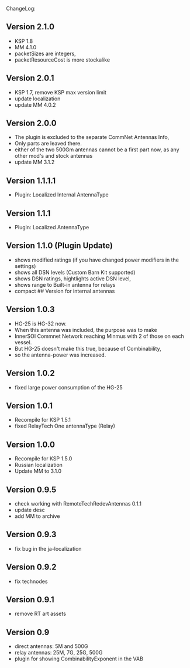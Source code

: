 ChangeLog:

## Version 2.1.0
 * KSP 1.8
 * MM 4.1.0
 * packetSizes are integers, 
 * packetResourceCost is more stockalike

## Version 2.0.1
 * KSP 1.7, remove KSP max version limit
 * update localization
 * update MM 4.0.2

## Version 2.0.0
 * The plugin is excluded to the separate CommNet Antennas Info, 
 * Only parts are leaved there.
 * either of the two 500Gm antennas cannot be a first part now, as any other mod's and stock antennas
 * update MM 3.1.2

## Version 1.1.1.1
 * Plugin: Localized Internal AntennaType

## Version 1.1.1
 * Plugin: Localized AntennaType

## Version 1.1.0 (Plugin Update)
 * shows modified ratings (if you have changed power modifiers in the settings)
 * shows all DSN levels (Custom Barn Kit supported)
 * shows DSN ratings, hightlights active DSN level, 
 * shows range to Built-in antenna for relays
 * compact ## Version for internal antennas

## Version 1.0.3
 * HG-25 is HG-32 now.
 * When this antenna was included, the purpose was to make 
 * InnerSOI Commnet Network reaching Minmus with 2 of those on each vessel.
 * But HG-25 doesn't make this true, because of Combinability, 
 * so the antenna-power was increased.

## Version 1.0.2
 * fixed large power consumption of the HG-25

## Version 1.0.1
 * Recompile for KSP 1.5.1
 * fixed RelayTech One antennaType (Relay)

## Version 1.0.0
 * Recompile for KSP 1.5.0
 * Russian localization
 * Update MM to 3.1.0

## Version 0.9.5
 * check working with RemoteTechRedevAntennas 0.1.1
 * update desc
 * add MM to archive

## Version 0.9.3
 * fix bug in the ja-localization

## Version 0.9.2
 * fix technodes

## Version 0.9.1
 * remove RT art assets

## Version 0.9
 * direct antennas: 5M and 500G
 * relay antennas: 25M, 7G, 25G, 500G
 * plugin for showing CombinabilityExponent in the VAB
